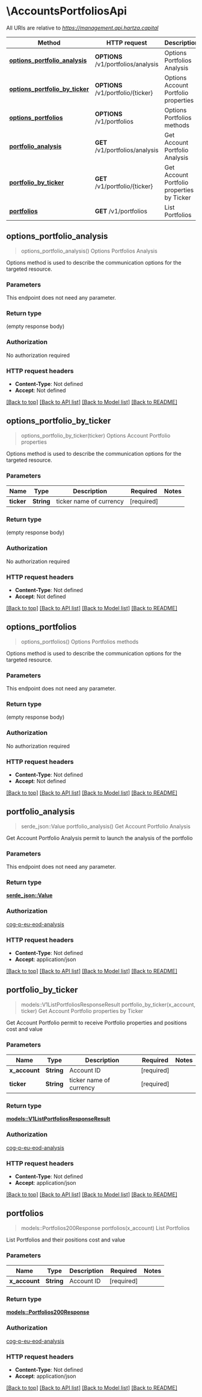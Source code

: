 # \AccountsPortfoliosApi

All URIs are relative to *https://management.api.hartza.capital*

Method | HTTP request | Description
------------- | ------------- | -------------
[**options_portfolio_analysis**](AccountsPortfoliosApi.md#options_portfolio_analysis) | **OPTIONS** /v1/portfolios/analysis | Options Portfolios Analysis
[**options_portfolio_by_ticker**](AccountsPortfoliosApi.md#options_portfolio_by_ticker) | **OPTIONS** /v1/portfolio/{ticker} | Options Account Portfolio properties
[**options_portfolios**](AccountsPortfoliosApi.md#options_portfolios) | **OPTIONS** /v1/portfolios | Options Portfolios methods
[**portfolio_analysis**](AccountsPortfoliosApi.md#portfolio_analysis) | **GET** /v1/portfolios/analysis | Get Account Portfolio Analysis
[**portfolio_by_ticker**](AccountsPortfoliosApi.md#portfolio_by_ticker) | **GET** /v1/portfolio/{ticker} | Get Account Portfolio properties by Ticker
[**portfolios**](AccountsPortfoliosApi.md#portfolios) | **GET** /v1/portfolios | List Portfolios



## options_portfolio_analysis

> options_portfolio_analysis()
Options Portfolios Analysis

Options method is used to describe the communication options for the targeted resource.

### Parameters

This endpoint does not need any parameter.

### Return type

 (empty response body)

### Authorization

No authorization required

### HTTP request headers

- **Content-Type**: Not defined
- **Accept**: Not defined

[[Back to top]](#) [[Back to API list]](../README.md#documentation-for-api-endpoints) [[Back to Model list]](../README.md#documentation-for-models) [[Back to README]](../README.md)


## options_portfolio_by_ticker

> options_portfolio_by_ticker(ticker)
Options Account Portfolio properties

Options method is used to describe the communication options for the targeted resource.

### Parameters


Name | Type | Description  | Required | Notes
------------- | ------------- | ------------- | ------------- | -------------
**ticker** | **String** | ticker name of currency | [required] |

### Return type

 (empty response body)

### Authorization

No authorization required

### HTTP request headers

- **Content-Type**: Not defined
- **Accept**: Not defined

[[Back to top]](#) [[Back to API list]](../README.md#documentation-for-api-endpoints) [[Back to Model list]](../README.md#documentation-for-models) [[Back to README]](../README.md)


## options_portfolios

> options_portfolios()
Options Portfolios methods

Options method is used to describe the communication options for the targeted resource.

### Parameters

This endpoint does not need any parameter.

### Return type

 (empty response body)

### Authorization

No authorization required

### HTTP request headers

- **Content-Type**: Not defined
- **Accept**: Not defined

[[Back to top]](#) [[Back to API list]](../README.md#documentation-for-api-endpoints) [[Back to Model list]](../README.md#documentation-for-models) [[Back to README]](../README.md)


## portfolio_analysis

> serde_json::Value portfolio_analysis()
Get Account Portfolio Analysis

Get Account Portfolio Analysis permit to launch the analysis of the portfolio 

### Parameters

This endpoint does not need any parameter.

### Return type

[**serde_json::Value**](serde_json::Value.md)

### Authorization

[cog-p-eu-eod-analysis](../README.md#cog-p-eu-eod-analysis)

### HTTP request headers

- **Content-Type**: Not defined
- **Accept**: application/json

[[Back to top]](#) [[Back to API list]](../README.md#documentation-for-api-endpoints) [[Back to Model list]](../README.md#documentation-for-models) [[Back to README]](../README.md)


## portfolio_by_ticker

> models::V1ListPortfoliosResponseResult portfolio_by_ticker(x_account, ticker)
Get Account Portfolio properties by Ticker

Get Account Portfolio permit to receive Portfolio properties and positions cost and value

### Parameters


Name | Type | Description  | Required | Notes
------------- | ------------- | ------------- | ------------- | -------------
**x_account** | **String** | Account ID | [required] |
**ticker** | **String** | ticker name of currency | [required] |

### Return type

[**models::V1ListPortfoliosResponseResult**](v1ListPortfoliosResponseResult.md)

### Authorization

[cog-p-eu-eod-analysis](../README.md#cog-p-eu-eod-analysis)

### HTTP request headers

- **Content-Type**: Not defined
- **Accept**: application/json

[[Back to top]](#) [[Back to API list]](../README.md#documentation-for-api-endpoints) [[Back to Model list]](../README.md#documentation-for-models) [[Back to README]](../README.md)


## portfolios

> models::Portfolios200Response portfolios(x_account)
List Portfolios

List Portfolios and their positions cost and value

### Parameters


Name | Type | Description  | Required | Notes
------------- | ------------- | ------------- | ------------- | -------------
**x_account** | **String** | Account ID | [required] |

### Return type

[**models::Portfolios200Response**](Portfolios_200_response.md)

### Authorization

[cog-p-eu-eod-analysis](../README.md#cog-p-eu-eod-analysis)

### HTTP request headers

- **Content-Type**: Not defined
- **Accept**: application/json

[[Back to top]](#) [[Back to API list]](../README.md#documentation-for-api-endpoints) [[Back to Model list]](../README.md#documentation-for-models) [[Back to README]](../README.md)

